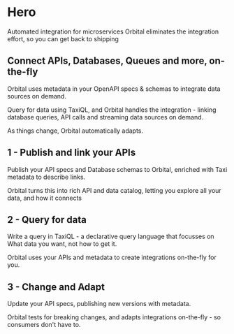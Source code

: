 # Hero

Automated integration for microservices
Orbital eliminates the integration effort, so you can get back to shipping

## Connect APIs, Databases, Queues and more, on-the-fly

Orbital uses metadata in your OpenAPI specs & schemas to integrate data sources on demand.

Query for data using TaxiQL, and Orbital handles the integration - linking
database queries, API calls and streaming data sources on demand.

As things change, Orbital automatically adapts.

## 1 - Publish and link your APIs

Publish your API specs and Database schemas to Orbital, enriched with Taxi metadata to describe links.

Orbital turns this into rich API and data catalog, letting you explore all your data, and how it connects

## 2 - Query for data

Write a query in TaxiQL - a declarative query language that focusses on What data you want, not how to get it.

Orbital uses your APIs and metadata to create integrations on-the-fly for you.

## 3 - Change and Adapt

Update your API specs, publishing new versions with metadata.

Orbital tests for breaking changes, and adapts integrations on-the-fly - so consumers don't have to.
